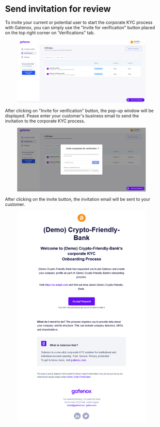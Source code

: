 # Send invitation for review

To invite your current or potential user to start the corporate KYC process with Gatenox, you can simply use the "Invite for verification" button placed on the top right corner on 'Verifications" tab.

<figure><img src="../../docs/Images/verifications.png" alt=""><figcaption></figcaption></figure>

After clicking on "Invite for verification" button, the pop-up window will be displayed. Pease enter your customer's business email to send the invitation to the corporate KYC process.

<figure><img src="../../docs/Images/appli_invitation.png" alt=""><figcaption></figcaption></figure>

After clicking on the invite button, the invitation email will be sent to your customer.

<figure><img src="../../.gitbook/assets/email_invitation.png" alt=""><figcaption></figcaption></figure>
